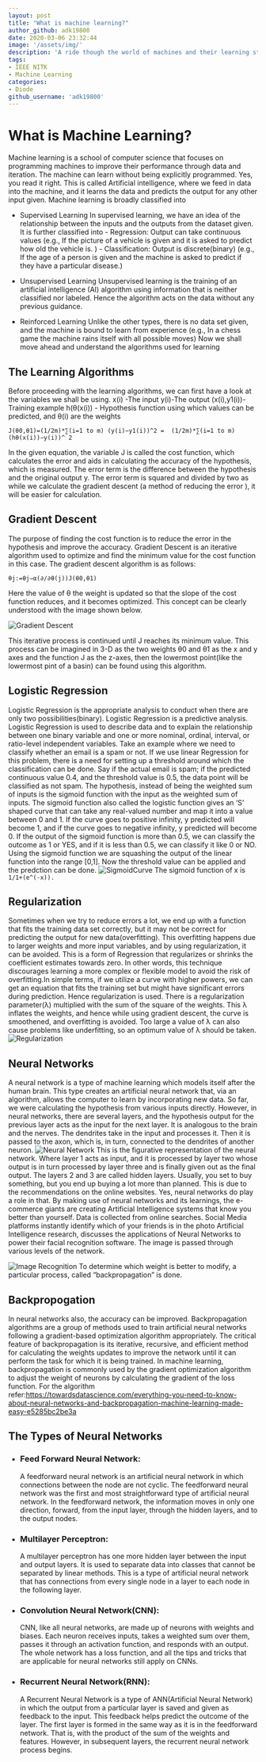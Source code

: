 ```yaml
---
layout: post
title: "What is machine learning?"
author_github: adk19800
date: 2020-03-06 23:32:44
image: '/assets/img/'
description: 'A ride though the world of machines and their learning strategies'
tags:
- IEEE NITK
- Machine Learning
categories:
- Diode
github_username: 'adk19800'
---
```


# What is Machine Learning?

Machine learning is a school of computer science that focuses on programming machines to improve their performance through data and iteration. The machine can learn without being explicitly programmed. Yes, you read it right. This is called Artificial intelligence, where we feed in data into the machine, and it learns the data and predicts the output for any other input given. Machine learning is broadly classified into  
 - Supervised Learning
       In supervised learning,  we have an idea of the relationship between the inputs and the outputs from the dataset given. It is further classified into
                -  Regression:  Output can take continuous values (e.g., If the picture of a vehicle is given and it is asked to predict how old the vehicle is. )
                - Classification:  Output is discrete(binary) (e.g., If the age of a person is given and the machine is asked to predict if they have a particular disease.)
 - Unsupervised Learning
       Unsupervised learning is the training of an artificial intelligence (AI) algorithm using information that is neither classified nor labeled. Hence the algorithm acts on the data without any previous guidance.
    
 - Reinforced Learning
       Unlike the other types, there is no data set given, and the machine is bound to learn from experience (e.g., In a chess game the machine rains itself with all possible moves)
Now we shall move ahead and understand the algorithms used for learning 

## The Learning Algorithms

Before proceeding with the learning algorithms, we can first have a look at the variables we shall be using.
x(i) -The input
y(i)-The output
(x(i),y1(i))-Training example
h(θ(x(i)) - Hypothesis function using which values can be predicted, and θ(i) are the weights
 ```
J(θ0,θ1)=(1/2m)*∑(i=1 to m) (y(i)−y1(i))^2 =  (1/2m)*∑(i=1 to m)(hθ(x(i))−y(i))^ 2
```
In the given equation, the variable J is called the cost function, which calculates the error and aids in calculating the accuracy of the hypothesis, which is measured. The error term is the difference between the hypothesis and the original output y. The error term is squared and divided by two as while we calculate the gradient descent (a method of reducing the error ), it will be easier for calculation.

## Gradient Descent

The purpose of finding the cost function is to reduce the error in the hypothesis and improve the accuracy. Gradient Descent is an iterative algorithm used to optimize and find the minimum value for the cost function in this case.
The gradient descent algorithm is as follows:
```
θj:=θj−α(∂/∂θ(j))J(θ0,θ1)
```
Here the value of θ the weight is updated so that the slope of the cost function reduces, and it becomes optimized. This concept can be clearly understood with the image shown below.

![Gradient Descent](/blog_src/assets/img/WhatisML/download2.png)

This iterative process is continued until J reaches its minimum value. This process can be imagined in 3-D as the two weights θ0 and θ1 as the x and y axes and the function J as the z-axes, then the lowermost point(like the lowermost pint of a basin) can be found using this algorithm.

## Logistic Regression

Logistic Regression is the appropriate analysis to conduct when there are only two possibilities(binary). Logistic Regression is a predictive analysis. Logistic Regression is used to describe data and to explain the relationship between one binary variable and one or more nominal, ordinal, interval, or ratio-level independent variables.
Take an example where we need to classify whether an email is a spam or not. If we use linear Regression for this problem, there is a need for setting up a threshold around which the classification can be done. Say if the actual email is spam; if the predicted continuous value 0.4, and the threshold value is 0.5, the data point will be classified as not spam.
The hypothesis, instead of being the weighted sum of inputs is the sigmoid function with the input as the weighted sum of inputs.
The sigmoid function also called the logistic function gives an ‘S’ shaped curve that can take any real-valued number and map it into a value between 0 and 1. If the curve goes to positive infinity, y predicted will become 1, and if the curve goes to negative infinity, y predicted will become 0. If the output of the sigmoid function is more than 0.5, we can classify the outcome as 1 or YES, and if it is less than 0.5, we can classify it like 0 or NO. Using the sigmoid function we are squashing the output of the linear function into the range [0,1]. Now the threshold value can be applied and the predction can be done.
![SigmoidCurve](/blog_src/assets/img/WhatisML/Logistic-curve.svg)
The sigmoid function of x is  ```1/1+(e^(-x)).```

## Regularization

 Sometimes when we try to reduce errors a lot, we end up with a function that fits the training data set correctly, but it may not be correct for predicting the output for new data(overfitting). This overfitting happens due to larger weights and more input variables, and by using regularization, it can be avoided. This is a form of Regression that regularizes or shrinks the coefficient estimates towards zero. In other words, this technique discourages learning a more complex or flexible model to avoid the risk of overfitting.In simple terms, if we utilize a curve with higher powers, we can get an equation that fits the training set but might have significant errors during prediction. Hence regularization is used.
There is a regularization parameter(λ) multiplied with the sum of the square of the weights. This λ inflates the weights, and hence while using gradient descent, the curve is smoothened, and overfitting is avoided. Too large a value of λ can also cause problems like underfitting, so an optimum value of λ should be taken.
![Regularization](/blog_src/assets/img/WhatisML/overfitting_21.png)

## Neural Networks

A neural network is a type of machine learning which models itself after the human brain. This type creates an artificial neural network that, via an algorithm, allows the computer to learn by incorporating new data. So far, we were calculating the hypothesis from various inputs directly. However, in neural networks, there are several layers, and the hypothesis output for the previous layer acts as the input for the next layer. It is analogous to the brain and the nerves. The dendrites take in the input and processes it. Then it is passed to the axon, which is, in turn, connected to the dendrites of another neuron.
![Neural Network](/blog_src/assets/img/WhatisML/download3.png)
This is the figurative representation of the neural network. Where layer 1 acts as input, and it is processed by layer two whose output is in turn processed by layer three and is finally given out as the final output. The layers 2 and 3 are called hidden layers.
Usually, you set to buy something, but you end up buying a lot more than planned. This is due to the recommendations on the online websites.
Yes, neural networks do play a role in that. By making use of neural networks and its learnings, the e-commerce giants are creating Artificial Intelligence systems that know you better than yourself. Data is collected from online searches.
Social Media platforms instantly identify which of your friends is in the photo  Artificial Intelligence research, discusses the applications of Neural Networks to power their facial recognition software. The image is passed through various levels of the network.

![Image Recognition](/blog_src/assets/img/WhatisML/o-FACEBOOK-FACIAL-RECOGNITION-570.jpg)
To determine which weight is better to modify, a particular process, called “backpropagation” is done. 

## Backpropogation

In neural networks also, the accuracy can be improved. Backpropagation algorithms are a group of methods used to train artificial neural networks following a gradient-based optimization algorithm appropriately. The critical feature of backpropagation is its iterative, recursive, and efficient method for calculating the weights updates to improve the network until it can perform the task for which it is being trained. In machine learning, backpropagation is commonly used by the gradient optimization algorithm to adjust the weight of neurons by calculating the gradient of the loss function.
For the algorithm refer:<https://towardsdatascience.com/everything-you-need-to-know-about-neural-networks-and-backpropagation-machine-learning-made-easy-e5285bc2be3a>

## The Types of Neural Networks

- ### Feed Forward Neural Network:
    A feedforward neural network is an artificial neural network in which connections between the node are not cyclic. The feedforward neural network was the first and most straightforward type of artificial neural network. In the feedforward network, the information moves in only one direction, forward, from the input layer, through the hidden layers, and to the output nodes.
- ### Multilayer Perceptron:
    A multilayer perceptron has one more hidden layer between the input and output layers. It is used to separate data into classes that cannot be separated by linear methods. This is a type of artificial neural network that has connections from every single node in a layer to each node in the following layer.
- ### Convolution Neural Network(CNN):
    CNN, like all neural networks, are made up of neurons with weights and biases. Each neuron receives inputs, takes a weighted sum over them, passes it through an activation function, and responds with an output. The whole network has a loss function, and all the tips and tricks that are applicable for neural networks still apply on CNNs.
- ### Recurrent Neural Network(RNN):
    A Recurrent Neural Network is a type of ANN(Artificial Neural Network) in which the output from a particular layer is saved and given as feedback to the input. This feedback helps predict the outcome of the layer.
    The first layer is formed in the same way as it is in the feedforward network. That is, with the product of the sum of the weights and features. However, in subsequent layers, the recurrent neural network process begins.
